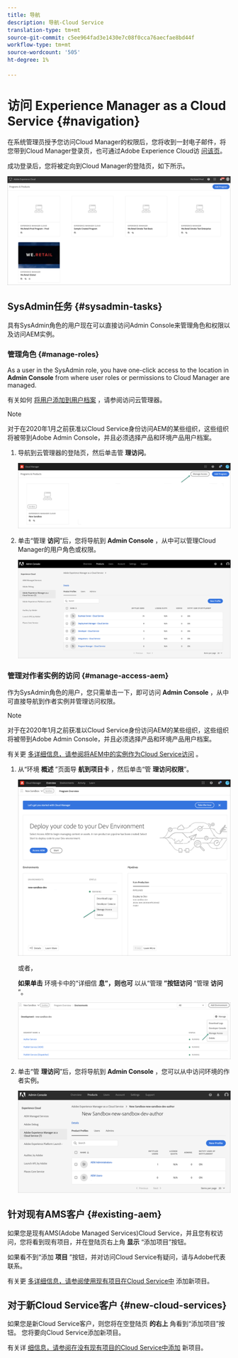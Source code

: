 ```yaml
---
title: 导航
description: 导航-Cloud Service
translation-type: tm+mt
source-git-commit: c5ee964fad3e1430e7c08f0cca76aecfae8bd44f
workflow-type: tm+mt
source-wordcount: '505'
ht-degree: 1%

---
```



# 访问 Experience Manager as a Cloud Service {#navigation}

在系统管理员授予您访问Cloud Manager的权限后，您将收到一封电子邮件，将您带到Cloud Manager登录页，也可通过Adobe Experience Cloud访 [问该页](https://my.cloudmanager.adobe.com/)。

成功登录后，您将被定向到Cloud Manager的登陆页，如下所示。

![](assets/first_timelogin1.png)

## SysAdmin任务 {#sysadmin-tasks}

具有SysAdmin角色的用户现在可以直接访问Admin Console来管理角色和权限以及访问AEM实例。

### 管理角色 {#manage-roles}

As a user in the SysAdmin role, you have one-click access to the location in **Admin Console** from where user roles or permissions to Cloud Manager are managed.

有关如何 [将用户添加到用户档案](https://docs.adobe.com/content/help/en/experience-manager-cloud-service/security/ims-support.html#accessing-cloud-manager) ，请参阅访问云管理器。

>[!NOTE]
>对于在2020年1月之前获准以Cloud Service身份访问AEM的某些组织，这些组织将被带到Adobe Admin Console，并且必须选择产品和环境产品用户档案。

1. 导航到云管理器的登陆页，然后单击管 **理访问**。

   ![](assets/sys-admin5.png)

1. 单击“管理 **访问**”后，您将导航到 **Admin Console** ，从中可以管理Cloud Manager的用户角色或权限。

   ![](assets/sys-admin1.png)

### 管理对作者实例的访问 {#manage-access-aem}

作为SysAdmin角色的用户，您只需单击一下，即可访问 **Admin Console** ，从中可直接导航到作者实例并管理访问权限。

>[!NOTE]
>对于在2020年1月之前获准以Cloud Service身份访问AEM的某些组织，这些组织将被带到Adobe Admin Console，并且必须选择产品和环境产品用户档案。

有关更 [多详细信息，请参阅将AEM中的实例作为Cloud Service访问](https://docs.adobe.com/content/help/en/experience-manager-cloud-service/security/ims-support.html#accessing-instance-cloud-service) 。

1. 从“环境 **概述** ”页面导 **航到项目卡** ，然后单击“管 **理访问权限**”。

   ![](assets/sys-admin6.png)

   或者，

   **如果单击** 环境卡中的“详细信 **息”，则也可** 以从“管理 **”按钮访问** “管理 **访问** ”。

   ![](assets/sys-admin4.png)

1. 单击“管 **理访问**”后，您将导航到 **Admin Console** ，您可以从中访问环境的作者实例。

   ![](assets/sys-admin-2.png)

## 针对现有AMS客户 {#existing-aem}

如果您是现有AMS(Adobe Managed Services)Cloud Service，并且您有权访问，您将看到现有项目，并在登陆页右上角 **显示** “添加项目”按钮。

如果看不到“添加 **项目** ”按钮，并对访问Cloud Service有疑问，请与Adobe代表联系。

有关更 [多详细信息，请参阅使用现有项目在Cloud Service中](/help/onboarding/getting-access-to-aem-in-cloud/first-time-login.md#existing-program) 添加新项目。

## 对于新Cloud Service客户 {#new-cloud-services}

如果您是新Cloud Service客户，则您将在空登陆页 **的右上** 角看到“添加项目”按钮。 您将要向Cloud Service添加新项目。

有关详 [细信息，请参阅在没有现有项目的Cloud Service中添加](/help/onboarding/getting-access-to-aem-in-cloud/first-time-login.md#no-program) 新项目。


